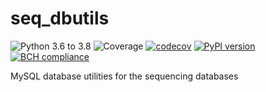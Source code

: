 # seq_dbutils
![Python 3.6 to 3.8](https://github.com/BDI-pathogens/seq_dbutils/workflows/Python%203.6%20to%203.8/badge.svg)
![Coverage](https://github.com/BDI-pathogens/seq_dbutils/workflows/Coverage/badge.svg)
[![codecov](https://codecov.io/gh/BDI-pathogens/seq_dbutils/branch/master/graph/badge.svg?token=189LXC6MG3)](undefined)
[![PyPI version](https://badge.fury.io/py/seq-dbutils.svg)](https://badge.fury.io/py/seq-dbutils)
[![BCH compliance](https://bettercodehub.com/edge/badge/BDI-pathogens/seq_dbutils?branch=master)](https://bettercodehub.com/)

MySQL database utilities for the sequencing databases
